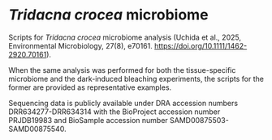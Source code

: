 # *Tridacna crocea* microbiome
Scripts for *Tridacna crocea* microbiome analysis (Uchida et al., 2025, Environmental Microbiology, 27(8), e70161. https://doi.org/10.1111/1462-2920.70161).

When the same analysis was performed for both the tissue-specific microbiome and the dark-induced bleaching experiments, the scripts for the former are provided as representative examples.

Sequencing data is publicly available under DRA accession numbers DRR634277-DRR634314 with the BioProject accession number PRJDB19983 and BioSample accession number SAMD00875503-SAMD00875540.
